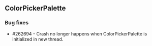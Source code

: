 ## ColorPickerPalette

### Bug fixes

* \#262694 - Crash no longer happens when ColorPickerPalette is initialized in new thread.
